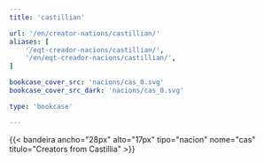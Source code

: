 ```yaml
---
title: 'castillian'

url: '/en/creator-nations/castillian/'
aliases: [
    '/eqt-creador-nacions/castillian/',
    '/en/eqt-creador-nacions/castillian/',
]

bookcase_cover_src: 'nacions/cas_0.svg'
bookcase_cover_src_dark: 'nacions/cas_0.svg'

type: 'bookcase'

---
```

{{< bandeira ancho="28px" alto="17px" tipo="nacion" nome="cas" titulo="Creators from Castillia" >}}

